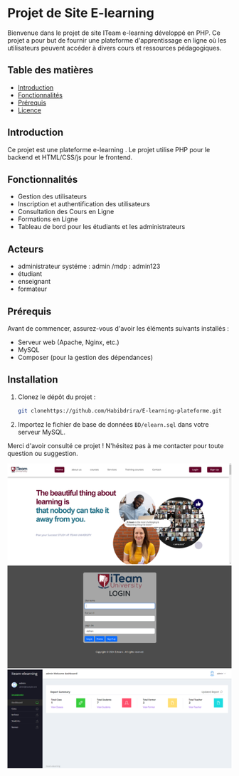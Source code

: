 # Projet de Site E-learning

Bienvenue dans le projet de site ITeam e-learning développé en PHP. Ce projet a pour but de fournir une plateforme d'apprentissage en ligne où les utilisateurs peuvent accéder à divers cours et ressources pédagogiques.

## Table des matières

- [Introduction](#introduction)
- [Fonctionnalités](#fonctionnalités)
- [Prérequis](#prérequis)
- [Licence](#licence)

## Introduction

Ce projet est une plateforme e-learning
. Le projet utilise PHP pour le backend et HTML/CSS/js pour le frontend.

## Fonctionnalités

- Gestion des utilisateurs
- Inscription et authentification des utilisateurs
- Consultation des Cours en Ligne
- Formations en Ligne
- Tableau de bord pour les étudiants et les administrateurs

## Acteurs

- administrateur systéme : admin /mdp : admin123
- étudiant
- enseignant
- formateur

## Prérequis

Avant de commencer, assurez-vous d'avoir les éléments suivants installés :

- Serveur web (Apache, Nginx, etc.)
- MySQL
- Composer (pour la gestion des dépendances)

## Installation

1. Clonez le dépôt du projet :

   ```bash
   git clonehttps://github.com/Habibdrira/E-learning-plateforme.git
   ```

2. Importez le fichier de base de données `BD/elearn.sql` dans votre serveur MySQL.

Merci d'avoir consulté ce projet ! N'hésitez pas à me contacter pour toute question ou suggestion.

![Capture d'écran](images/1.png)
![Capture d'écran](images/2.png)
![Capture d'écran](images/3.png)
